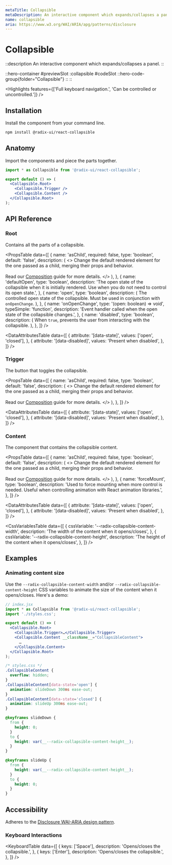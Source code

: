 ```yaml
---
metaTitle: Collapsible
metaDescription: An interactive component which expands/collapses a panel.
name: collapsible
aria: https://www.w3.org/WAI/ARIA/apg/patterns/disclosure
---
```


# Collapsible

::description
An interactive component which expands/collapses a panel.
::

::hero-container
#previewSlot
  :collapsible
#codeSlot
::hero-code-group{folder="Collapsible"}
::
::

<Highlights
  features={['Full keyboard navigation.', 'Can be controlled or uncontrolled.']}
/>

## Installation

Install the component from your command line.

```bash
npm install @radix-ui/react-collapsible
```

## Anatomy

Import the components and piece the parts together.

```jsx
import * as Collapsible from '@radix-ui/react-collapsible';

export default () => (
  <Collapsible.Root>
    <Collapsible.Trigger />
    <Collapsible.Content />
  </Collapsible.Root>
);
```

## API Reference

### Root

Contains all the parts of a collapsible.

<PropsTable
  data={[
    {
      name: 'asChild',
      required: false,
      type: 'boolean',
      default: 'false',
      description: (
        <>
          Change the default rendered element for the one passed as a child,
          merging their props and behavior.
          <br />
          <br />
          Read our <a href="../guides/composition">Composition</a> guide for more
          details.
        </>
      ),
    },
    {
      name: 'defaultOpen',
      type: 'boolean',
      description:
        'The open state of the collapsible when it is initially rendered. Use when you do not need to control its open state.',
    },
    {
      name: 'open',
      type: 'boolean',
      description: (
        <span>
          The controlled open state of the collapsible. Must be used in
          conjunction with <Code>onOpenChange</Code>.
        </span>
      ),
    },
    {
      name: 'onOpenChange',
      type: '(open: boolean) => void',
      typeSimple: 'function',
      description:
        'Event handler called when the open state of the collapsible changes.',
    },
    {
      name: 'disabled',
      type: 'boolean',
      description: (
        <span>
          When <Code>true</Code>, prevents the user from interacting with the
          collapsible.
        </span>
      ),
    },
  ]}
/>

<DataAttributesTable
  data={[
    {
      attribute: '[data-state]',
      values: ['open', 'closed'],
    },
    {
      attribute: '[data-disabled]',
      values: 'Present when disabled',
    },
  ]}
/>

### Trigger

The button that toggles the collapsible.

<PropsTable
  data={[
    {
      name: 'asChild',
      required: false,
      type: 'boolean',
      default: 'false',
      description: (
        <>
          Change the default rendered element for the one passed as a child,
          merging their props and behavior.
          <br />
          <br />
          Read our <a href="../guides/composition">Composition</a> guide for more
          details.
        </>
      ),
    },
  ]}
/>

<DataAttributesTable
  data={[
    {
      attribute: '[data-state]',
      values: ['open', 'closed'],
    },
    {
      attribute: '[data-disabled]',
      values: 'Present when disabled',
    },
  ]}
/>

### Content

The component that contains the collapsible content.

<PropsTable
  data={[
    {
      name: 'asChild',
      required: false,
      type: 'boolean',
      default: 'false',
      description: (
        <>
          Change the default rendered element for the one passed as a child,
          merging their props and behavior.
          <br />
          <br />
          Read our <a href="../guides/composition">Composition</a> guide for more
          details.
        </>
      ),
    },
    {
      name: 'forceMount',
      type: 'boolean',
      description:
        'Used to force mounting when more control is needed. Useful when controlling animation with React animation libraries.',
    },
  ]}
/>

<DataAttributesTable
  data={[
    {
      attribute: '[data-state]',
      values: ['open', 'closed'],
    },
    {
      attribute: '[data-disabled]',
      values: 'Present when disabled',
    },
  ]}
/>

<CssVariablesTable
  data={[
    {
      cssVariable: '--radix-collapsible-content-width',
      description: 'The width of the content when it opens/closes',
    },
    {
      cssVariable: '--radix-collapsible-content-height',
      description: 'The height of the content when it opens/closes',
    },
  ]}
/>

## Examples

### Animating content size

Use the `--radix-collapsible-content-width` and/or `--radix-collapsible-content-height` CSS variables to animate the size of the content when it opens/closes. Here's a demo:

```jsx line=8
// index.jsx
import * as Collapsible from '@radix-ui/react-collapsible';
import './styles.css';

export default () => (
  <Collapsible.Root>
    <Collapsible.Trigger>…</Collapsible.Trigger>
    <Collapsible.Content __className__="CollapsibleContent">
      …
    </Collapsible.Content>
  </Collapsible.Root>
);
```

```css line=17,23
/* styles.css */
.CollapsibleContent {
  overflow: hidden;
}
.CollapsibleContent[data-state='open'] {
  animation: slideDown 300ms ease-out;
}
.CollapsibleContent[data-state='closed'] {
  animation: slideUp 300ms ease-out;
}

@keyframes slideDown {
  from {
    height: 0;
  }
  to {
    height: var(__--radix-collapsible-content-height__);
  }
}

@keyframes slideUp {
  from {
    height: var(__--radix-collapsible-content-height__);
  }
  to {
    height: 0;
  }
}
```

## Accessibility

Adheres to the [Disclosure WAI-ARIA design pattern](https://www.w3.org/WAI/ARIA/apg/patterns/disclosure).

### Keyboard Interactions

<KeyboardTable
  data={[
    {
      keys: ['Space'],
      description: 'Opens/closes the collapsible.',
    },
    {
      keys: ['Enter'],
      description: 'Opens/closes the collapsible.',
    },
  ]}
/>